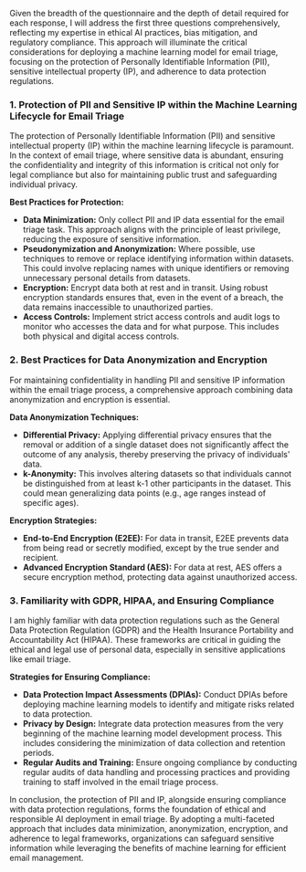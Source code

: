Given the breadth of the questionnaire and the depth of detail required for each response, I will address the first three questions comprehensively, reflecting my expertise in ethical AI practices, bias mitigation, and regulatory compliance. This approach will illuminate the critical considerations for deploying a machine learning model for email triage, focusing on the protection of Personally Identifiable Information (PII), sensitive intellectual property (IP), and adherence to data protection regulations.

### 1. Protection of PII and Sensitive IP within the Machine Learning Lifecycle for Email Triage

The protection of Personally Identifiable Information (PII) and sensitive intellectual property (IP) within the machine learning lifecycle is paramount. In the context of email triage, where sensitive data is abundant, ensuring the confidentiality and integrity of this information is critical not only for legal compliance but also for maintaining public trust and safeguarding individual privacy.

**Best Practices for Protection:**

- **Data Minimization:** Only collect PII and IP data essential for the email triage task. This approach aligns with the principle of least privilege, reducing the exposure of sensitive information.
- **Pseudonymization and Anonymization:** Where possible, use techniques to remove or replace identifying information within datasets. This could involve replacing names with unique identifiers or removing unnecessary personal details from datasets.
- **Encryption:** Encrypt data both at rest and in transit. Using robust encryption standards ensures that, even in the event of a breach, the data remains inaccessible to unauthorized parties.
- **Access Controls:** Implement strict access controls and audit logs to monitor who accesses the data and for what purpose. This includes both physical and digital access controls.

### 2. Best Practices for Data Anonymization and Encryption

For maintaining confidentiality in handling PII and sensitive IP information within the email triage process, a comprehensive approach combining data anonymization and encryption is essential.

**Data Anonymization Techniques:**

- **Differential Privacy:** Applying differential privacy ensures that the removal or addition of a single dataset does not significantly affect the outcome of any analysis, thereby preserving the privacy of individuals' data.
- **k-Anonymity:** This involves altering datasets so that individuals cannot be distinguished from at least k-1 other participants in the dataset. This could mean generalizing data points (e.g., age ranges instead of specific ages).

**Encryption Strategies:**

- **End-to-End Encryption (E2EE):** For data in transit, E2EE prevents data from being read or secretly modified, except by the true sender and recipient.
- **Advanced Encryption Standard (AES):** For data at rest, AES offers a secure encryption method, protecting data against unauthorized access.

### 3. Familiarity with GDPR, HIPAA, and Ensuring Compliance

I am highly familiar with data protection regulations such as the General Data Protection Regulation (GDPR) and the Health Insurance Portability and Accountability Act (HIPAA). These frameworks are critical in guiding the ethical and legal use of personal data, especially in sensitive applications like email triage.

**Strategies for Ensuring Compliance:**

- **Data Protection Impact Assessments (DPIAs):** Conduct DPIAs before deploying machine learning models to identify and mitigate risks related to data protection.
- **Privacy by Design:** Integrate data protection measures from the very beginning of the machine learning model development process. This includes considering the minimization of data collection and retention periods.
- **Regular Audits and Training:** Ensure ongoing compliance by conducting regular audits of data handling and processing practices and providing training to staff involved in the email triage process.

In conclusion, the protection of PII and IP, alongside ensuring compliance with data protection regulations, forms the foundation of ethical and responsible AI deployment in email triage. By adopting a multi-faceted approach that includes data minimization, anonymization, encryption, and adherence to legal frameworks, organizations can safeguard sensitive information while leveraging the benefits of machine learning for efficient email management.